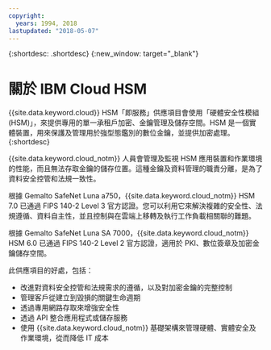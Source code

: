 ```yaml
---
copyright:
  years: 1994, 2018
lastupdated: "2018-05-07"
---
```


{:shortdesc: .shortdesc}
{:new_window: target="_blank"}

# 關於 IBM Cloud HSM

{{site.data.keyword.cloud}} HSM「即服務」供應項目會使用「硬體安全性模組 (HSM)」，來提供專用的單一承租戶加密、金鑰管理及儲存空間。HSM 是一個實體裝置，用來保護及管理用於強型態鑑別的數位金鑰，並提供加密處理。  
{:shortdesc}

{{site.data.keyword.cloud_notm}} 人員會管理及監視 HSM 應用裝置和作業環境的性能，而且無法存取金鑰的儲存位置。這種金鑰及資料管理的職責分離，是為了資料安全控管和法規一致性。
 
根據 Gemalto SafeNet Luna a750，{{site.data.keyword.cloud_notm}} HSM 7.0 已通過 FIPS 140-2 Level 3 官方認證。您可以利用它來解決複雜的安全性、法規遵循、資料自主性，並且控制與在雲端上移轉及執行工作負載相關聯的難題。
 
根據 Gemalto SafeNet Luna SA 7000，{{site.data.keyword.cloud_notm}} HSM 6.0 已通過 FIPS 140-2 Level 2 官方認證，適用於 PKI、數位簽章及加密金鑰儲存空間。 

此供應項目的好處，包括：

  * 改進對資料安全控管和法規需求的遵循，以及對加密金鑰的完整控制
  * 管理客戶從建立到毀損的關鍵生命週期
  * 透過專用網路存取來增強安全性
  * 透過 API 整合應用程式或儲存服務
  * 使用 {{site.data.keyword.cloud_notm}} 基礎架構來管理硬體、實體安全及作業環境，從而降低 IT 成本

